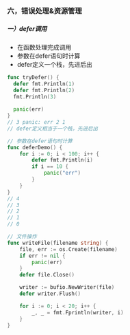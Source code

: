 ### 六，错误处理&资源管理

##### 一）defer调用

- 在函数处理完成调用
- 参数在defer语句时计算
- defer定义一个栈，先进后出

```go
func tryDefer() {
  defer fmt.Println(1)
  defer fmt.Println(2)
  fmt.Println(3)
  
  panic(err)
}
// 3 panic: err 2 1
// defer定义相当于一个栈，先进后出
```

```go
// 参数在defer语句时计算
func deferDemo() {
	for i := 0; i < 100; i++ {
		defer fmt.Println(i)
		if i == 10 {
			panic("err")
		}
	}
}
// 4
// 3
// 2
// 1
// 0
```

```go
// 文件操作
func writeFile(filename string) {
	file, err := os.Create(filename)
	if err != nil {
		panic(err)
	}
	defer file.Close()

	writer := bufio.NewWriter(file)
	defer writer.Flush()

	for i := 0; i < 20; i++ {
		_, _ = fmt.Fprintln(writer, i)
	}
}
```
